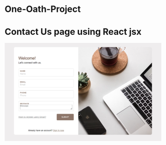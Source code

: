 ﻿# One-Oath-Project
# Contact Us page using React jsx
<img src="https://github.com/yogendra105/One-Oath-Project/blob/main/project-Snapshot.png" alt="Snapshot">

